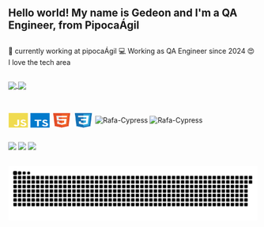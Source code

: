 ## Hello world! My name is Gedeon and I'm a QA Engineer, from PipocaÁgil

##

🤑 currently working at pipocaÁgil
💻 Working as QA Engineer since 2024
😍 I love the tech area

##

<a href="https://github.com/anuraghazra/github-readme-stats">
  <img height=200 align="center" src="https://github-readme-stats.vercel.app/api?username=gedeonguerra&rank_icon=github&show_icons=true&theme=shadow_red" />
</a>
<a href="https://github.com/anuraghazra/convoychat">
  <img height=200 align="center" src="https://github-readme-stats.vercel.app/api/top-langs?username=gedeonguerra&theme=shadow_red&layout=compact&langs_count=8&card_width=320" />
</a>

##

<div style="display: inline_block"><br>
  <img align="center" alt="Rafa-Js" height="30" width="40" src="https://raw.githubusercontent.com/devicons/devicon/master/icons/javascript/javascript-plain.svg">
  <img align="center" alt="Rafa-Ts" height="30" width="40" src="https://raw.githubusercontent.com/devicons/devicon/master/icons/typescript/typescript-plain.svg">
  <img align="center" alt="Rafa-HTML" height="30" width="40" src="https://raw.githubusercontent.com/devicons/devicon/master/icons/html5/html5-original.svg">
  <img align="center" alt="Rafa-CSS" height="30" width="40" src="https://raw.githubusercontent.com/devicons/devicon/master/icons/css3/css3-original.svg">
  <img align="center" alt="Rafa-Cypress" height="30" width="40" src="https://cdn.jsdelivr.net/gh/devicons/devicon@latest/icons/cypressio/cypressio-original.svg" />
  <img align="center" alt="Rafa-Cypress" height="30" width="40" src="https://cdn.jsdelivr.net/gh/devicons/devicon@latest/icons/postman/postman-original.svg" />
</div>

##

<div> 
  <a href="https://www.instagram.com/neto_guerra021/" target="_blank"><img src="https://img.shields.io/badge/-Instagram-%23E4405F?style=for-the-badge&logo=instagram&logoColor=white" target="_blank"></a>
  <a href = "mailto:netoguerra360@gmail.com"><img src="https://img.shields.io/badge/-Gmail-%23333?style=for-the-badge&logo=gmail&logoColor=white" target="_blank"></a>
  <a href="https://www.linkedin.com/in/gedeon-guerra-407309327/" target="_blank"><img src="https://img.shields.io/badge/-LinkedIn-%230077B5?style=for-the-badge&logo=linkedin&logoColor=white" target="_blank"></a> 
  
</div>

##

<picture align="center">
  <source media="(prefers-color-scheme: dark)" srcset="https://raw.githubusercontent.com/gedeonguerra/gedeonguerra/output/github-contribution-grid-snake-dark.svg">
  <source media="(prefers-color-scheme: light)" srcset="https://raw.githubusercontent.com/gedeonguerra/gedeonguerra/output/github-contribution-grid-snake-dark.svg">
  <img align="center" alt="github contribution grid snake animation" src="https://raw.githubusercontent.com/gedeonguerra/gedeonguerra/output/github-contribution-grid-snake.svg">
</picture>
